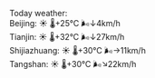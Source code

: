 Today weather:  
Beijing: ☀️   🌡️+25°C 🌬️↓4km/h  
Tianjin: ☀️   🌡️+32°C 🌬️↓27km/h  
Shijiazhuang: ☀️   🌡️+30°C 🌬️→11km/h  
Tangshan: ☀️   🌡️+30°C 🌬️↘22km/h  

